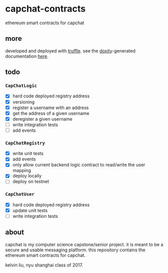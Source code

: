 # capchat-contracts
ethereum smart contracts for capchat

## more
developed and deployed with [truffle](http://truffleframework.com/).
see the [doxity](https://github.com/DigixGlobal/doxity)-generated documentation [here](https://thekelvinliu.github.io/capchat-contracts/).

## todo

### `CapChatLogic`
- [x] hard code deployed registry address
- [x] versioning
- [x] register a username with an address
- [x] get the address of a given username
- [x] deregister a given username
- [ ] write integration tests
- [ ] add events

### `CapChatRegistry`
- [x] write unit tests
- [x] add events
- [x] only allow current backend logic contract to read/write the user mapping
- [x] deploy locally
- [ ] deploy on testnet

### `CapChatUser`
- [x] hard code deployed registry address
- [x] update unit tests
- [ ] write integration tests

## about
capchat is my computer science capstone/senior project.
it is meant to be a secure and usable messaging platform.
this repository contains the ethereum smart contracts for capchat.

kelvin liu, nyu shanghai class of 2017.
